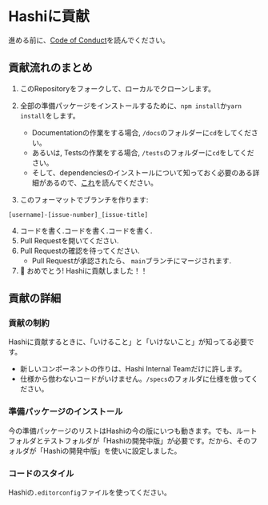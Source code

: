 # Hashiに貢献
進める前に、[Code of Conduct](https://github.com/dev-protocol/.github/blob/main/CODE_OF_CONDUCT.md)を読んでください。

## 貢献流れのまとめ
1. このRepositoryをフォークして、ローカルでクローンします。
2. 全部の準備パッケージをインストールするために、`npm install`か`yarn install`をします。
   - Documentationの作業をする場合, `/docs`のフォルダーに`cd`をしてください。
   - あるいは, Testsの作業をする場合, `/tests`のフォルダーに`cd`をしてください。
   - そして、dependenciesのインストールについて知っておく必要のある詳細があるので、[これ](#installing-dependencies)を読んでください。
 
3. このフォーマットでブランチを作ります:

```text
[username]-[issue-number]_[issue-title]
```

4. コードを書く.コードを書く.コードを書く.
5. Pull Requestを開いてください.
6. Pull Requestの確認を待ってください.
   - Pull Requestが承認されたら、 `main`ブランチにマージされます.
7. 🎉 おめでとう! Hashiに貢献しました！！

## 貢献の詳細
### 貢献の制約
Hashiに貢献するときに、「いけること」と「いけないこと」が知ってる必要です。

- 新しいコンポーネントの作りは、Hashi Internal Teamだけに許します。
- 仕様から倣わないコードがいけません。`/specs`のフォルダに仕様を倣ってください。

### 準備パッケージのインストール
今の準備パッケージのリストはHashiの今の版にいつも動きます。でも、ルートフォルダとテストフォルダが「Hashiの開発中版」が必要です。だから、そのフォルダが「Hashiの開発中版」を使いに設定しました。

### コードのスタイル
Hashiの`.editorconfig`ファイルを使ってください。

